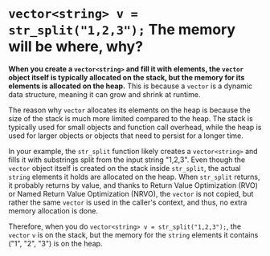 # `vector<string> v = str_split("1,2,3");` The memory will be where, why?

**When you create a `vector<string>` and fill it with elements, the `vector` object itself is typically allocated on the stack, but the memory for its elements is allocated on the heap.** This is because a `vector` is a dynamic data structure, meaning it can grow and shrink at runtime.

The reason why `vector` allocates its elements on the heap is because the size of the stack is much more limited compared to the heap. The stack is typically used for small objects and function call overhead, while the heap is used for larger objects or objects that need to persist for a longer time.

In your example, the `str_split` function likely creates a `vector<string>` and fills it with substrings split from the input string "1,2,3". Even though the `vector` object itself is created on the stack inside `str_split`, the actual `string` elements it holds are allocated on the heap. When `str_split` returns, it probably returns by value, and thanks to Return Value Optimization (RVO) or Named Return Value Optimization (NRVO), the `vector` is not copied, but rather the same `vector` is used in the caller's context, and thus, no extra memory allocation is done.

Therefore, when you do `vector<string> v = str_split("1,2,3");`, the `vector` `v` is on the stack, but the memory for the `string` elements it contains ("1", "2", "3") is on the heap.